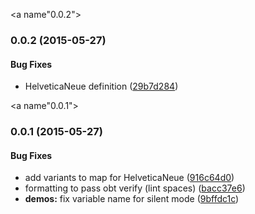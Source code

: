 <a name"0.0.2"></a>
### 0.0.2 (2015-05-27)


#### Bug Fixes

* HelveticaNeue definition ([29b7d284](https://github.com/aarmour/o-fonts/commit/29b7d284))


<a name"0.0.1"></a>
### 0.0.1 (2015-05-27)


#### Bug Fixes

* add variants to map for HelveticaNeue ([916c64d0](https://github.com/aarmour/o-fonts/commit/916c64d0))
* formatting to pass obt verify (lint spaces) ([bacc37e6](https://github.com/aarmour/o-fonts/commit/bacc37e6))
* **demos:** fix variable name for silent mode ([9bffdc1c](https://github.com/aarmour/o-fonts/commit/9bffdc1c))

